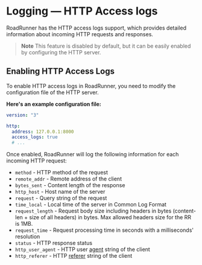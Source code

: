 # Logging — HTTP Access logs

RoadRunner has the HTTP access logs support, which provides detailed information about incoming HTTP requests and
responses.

> **Note**
> This feature is disabled by default, but it can be easily enabled by configuring the HTTP server.

## Enabling HTTP Access Logs

To enable HTTP access logs in RoadRunner, you need to modify the configuration file of the HTTP server.

**Here's an example configuration file:**

```yaml .rr.yaml
version: "3"

http:
  address: 127.0.0.1:8000
  access_logs: true
  # ...
```

Once enabled, RoadRunner will log the following information for each incoming HTTP request:

- `method` - HTTP method of the request
- `remote_addr` - Remote address of the client
- `bytes_sent` - Content length of the response
- `http_host` - Host name of the server
- `request` - Query string of the request
- `time_local` - Local time of the server in Common Log Format
- `request_length` - Request body size including headers in bytes (content-len + size of all headers) in bytes. Max allowed headers
  size for the RR is 1MB.
- `request_time` - Request processing time in seconds with a milliseconds' resolution
- `status` - HTTP response status
- `http_user_agent` - HTTP user [agent](https://developer.mozilla.org/en-US/docs/Web/HTTP/Headers/User-Agent) string of the client
- `http_referer` - HTTP [referer](https://developer.mozilla.org/en-US/docs/Web/HTTP/Headers/Referer) string of the client
